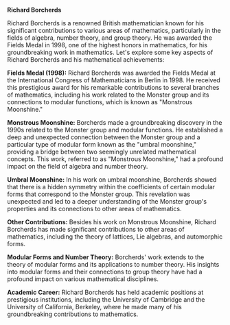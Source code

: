 **Richard Borcherds**

Richard Borcherds is a renowned British mathematician known for his significant contributions to various areas of mathematics, particularly in the fields of algebra, number theory, and group theory. He was awarded the Fields Medal in 1998, one of the highest honors in mathematics, for his groundbreaking work in mathematics. Let's explore some key aspects of Richard Borcherds and his mathematical achievements:

**Fields Medal (1998):** Richard Borcherds was awarded the Fields Medal at the International Congress of Mathematicians in Berlin in 1998. He received this prestigious award for his remarkable contributions to several branches of mathematics, including his work related to the Monster group and its connections to modular functions, which is known as "Monstrous Moonshine."

**Monstrous Moonshine:** Borcherds made a groundbreaking discovery in the 1990s related to the Monster group and modular functions. He established a deep and unexpected connection between the Monster group and a particular type of modular form known as the "umbral moonshine," providing a bridge between two seemingly unrelated mathematical concepts. This work, referred to as "Monstrous Moonshine," had a profound impact on the field of algebra and number theory.

**Umbral Moonshine:** In his work on umbral moonshine, Borcherds showed that there is a hidden symmetry within the coefficients of certain modular forms that correspond to the Monster group. This revelation was unexpected and led to a deeper understanding of the Monster group's properties and its connections to other areas of mathematics.

**Other Contributions:** Besides his work on Monstrous Moonshine, Richard Borcherds has made significant contributions to other areas of mathematics, including the theory of lattices, Lie algebras, and automorphic forms.

**Modular Forms and Number Theory:** Borcherds' work extends to the theory of modular forms and its applications to number theory. His insights into modular forms and their connections to group theory have had a profound impact on various mathematical disciplines.

**Academic Career:** Richard Borcherds has held academic positions at prestigious institutions, including the University of Cambridge and the University of California, Berkeley, where he made many of his groundbreaking contributions to mathematics.
